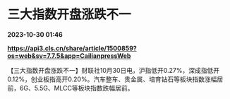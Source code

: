 # 三大指数开盘涨跌不一

**2023-10-30 01:46**

**https://api3.cls.cn/share/article/1500859?os=web&sv=7.7.5&app=CailianpressWeb**

【三大指数开盘涨跌不一】财联社10月30日电，沪指低开0.27%，深成指低开0.12%，创业板指高开0.20%。汽车整车、贵金属、培育钻石等板块指数涨幅居前，6G、5.5G、MLCC等板块指数跌幅居前。